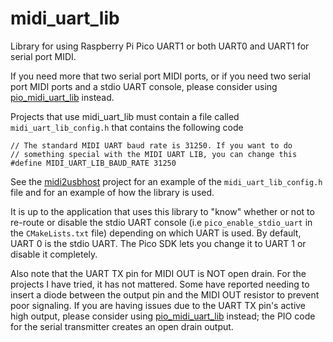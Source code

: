 # midi\_uart\_lib
Library for using Raspberry Pi Pico UART1 or both UART0 and UART1 for serial port MIDI.

If you need more that two serial port MIDI ports, or if you need two serial port MIDI
ports and a stdio UART console, please consider using [pio_midi_uart_lib](https://github.com/rppicomidi/pio_midi_uart_lib) instead.

Projects that use midi\_uart\_lib must contain a file called `midi_uart_lib_config.h`
that contains the following code

```
// The standard MIDI UART baud rate is 31250. If you want to do
// something special with the MIDI UART LIB, you can change this
#define MIDI_UART_LIB_BAUD_RATE 31250
```

See the [midi2usbhost](https://github.com/rppicomidi/midi2usbhost) project for an
example of the `midi_uart_lib_config.h` file and for an example of how the library
is used.

It is up to the application that uses this library to "know" whether or not to
re-route or disable the stdio UART console (i.e `pico_enable_stdio_uart` in the `CMakeLists.txt` file) depending on which UART is used. By default, UART 0 is
the stdio UART. The Pico SDK lets you change it to UART 1 or disable it completely.

Also note that the UART TX pin for MIDI OUT is NOT open drain. For the projects I
have tried, it has not mattered. Some have reported needing to insert a diode between
the output pin and the MIDI OUT resistor to prevent poor signaling. If you are having
issues due to the UART TX pin's active high output, please consider using [pio_midi_uart_lib](https://github.com/rppicomidi/pio_midi_uart_lib) instead; the
PIO code for the serial transmitter creates an open drain output.
